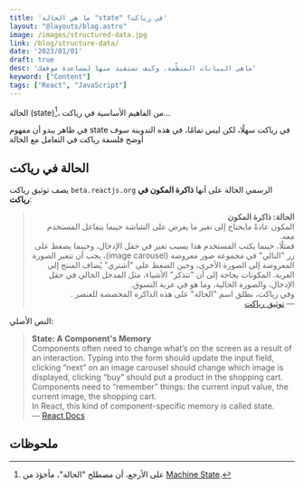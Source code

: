 ```yaml
---
title: 'ما هي الحالة "state" في رياكت؟'
layout: "@layouts/blog.astro"
image: /images/structured-data.jpg
link: /blog/structure-data/
date: '2023/01/01'
draft: true
desc: 'ماهي البيانات المنظّمة، وكيف تستفيد منها لمساعدة موقعك'
keyword: ["Content"]
tags: ["React", "JavaScript"]
---
```


الحالة (state)[^1]،
من الفاهيم الأساسية في رياكت...

في ظاهر يبدو أن مفهوم state 
في رياكت سهلًا، لكن ليس تمامًا، في هذه التدوينة سوف أوضح
فلسفة رياكت في التعامل مع الحالة


## الحالة في رياكت
يصف توثيق رياكت `beta.reactjs.org` الرسمي
الحالة على أنها 
**ذاكرة المكون في رياكت**:


<div lang="ar" dir="rtl">

>   **الحالة: ذاكرة المكون**<br/>
> المكون عادةً مايحتاج إلى تغير ما يعرض على الشاشة حينما يتفاعل المستخدم معه.<br/>
> فمثلًا، حينما يكتب المستخدم هذا يسبب تغير
> في حقل الإدخال، وحينما يضغط على زر "التالي" في 
> مجموعة صور معروضة (image carousel)،
> يجب أن تتغير الصورة المعروضة إلى الصورة الأخرى، 
> وحين الضغط على "أشتري" يُضاف المنتج إلى العربة.
> المكونات بحاجة إلى أن "تتذكر" الأشياء، مثل المدخل الحالي في حقل الإدخال، والصورة الحالية، وما هو في عربة التسوق.<br/>
> وفي رياكت، نطلق اسم "الحالة" على هذه الذاكرة المخصصة للعنصر .
><br/> — [توثيق رياكت](https://beta.reactjs.org/learn/state-a-components-memory)

</div>

النص الأصلي:

<div lang="en">

> **State: A Component's Memory**<br/>
> Components often need to change what’s on the screen as a result of an interaction.
> Typing into the form should update the input field, clicking “next” on an image carousel should change which image is displayed, clicking “buy” should put a product in the shopping cart.<br/>
> Components need to “remember” things: the current input value, the current image, the shopping cart.<br/> In React, this kind of component-specific memory is called state.
><br/> — [React Docs](https://beta.reactjs.org/learn/state-a-components-memory)

</div>

## ملحوظات

[^1]: على الأرجع، أن مصطلح "الحالة"، مأخؤذ من [Machine State](https://swr.vercel.app/docs/advanced/understanding#state-machine).
